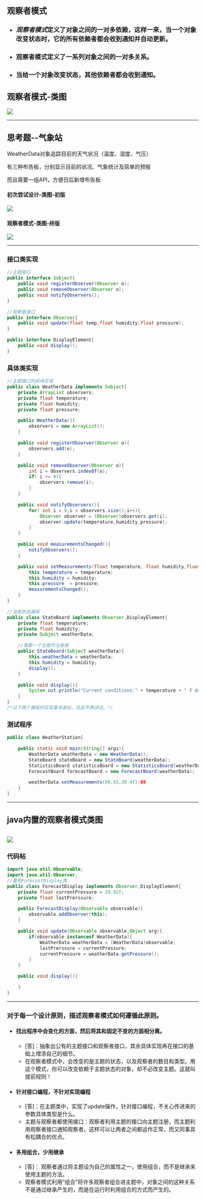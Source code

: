 ## 观察者模式
- ### ***观察者模式***定义了对象之间的一对多依赖，这样一来，当一个对象改变状态时，它的所有依赖者都会收到通知并自动更新。
- ### 观察者模式定义了一系列对象之间的一对多关系。
- ### 当给一个对象改变状态，其他依赖者都会收到通知。

## 观察者模式-类图
![](观察者模式-类图.png)

--- 
## 思考题--气象站
WeatherData对象追踪目前的天气状况（温度、湿度、气压）

有三种布告板，分别显示目前的状况、气象统计及简单的预报

而且需要一组API，方便日后新增布告板

#### 初次尝试设计-类图-初版
![](观察者模式-气象站类图-初版.png)

#### 观察者模式-类图-终版
![](观察者模式-气象站类图-终版.png)

--- 

### 接口类实现
```java
//主题接口
public interface Subject{
    public void registerObserver(Observer o);
    public void removeObserver(Observer o);
    public void notifyObservers();
}

//观察者接口
public interface Observer{
    public void update(float temp,float humidity,float pressure);
}

public interface DisplayElement{
    public void display();
}
```

### 具体类实现
```java
//主题接口的具体实现
public class WeatherData implements Subject{
    private ArrayList observers;
    private float temperature;
    private float humidity;
    private float pressure;

    public WeatherData(){
        observers = new ArrayList();
    }

    public void registerObserver(Observer o){
        observers.add(o);
    }

    public void removeObserver(Observer o){
        int i = Observers.indexOf(o);
        if( i >= 0){
            observers.remove(i);
        }
    }

    public void notifyObservers(){
        for( int i = 0;i < observers.size();i++){
            Observer observer = (Observer)observers.get(i);
            observer.update(temperature,humidity,pressure);
        }
    }

    public void measurementsChanged(){
        notifyObservers();
    }

    public void setMeasurements(float temperature, float humidity,float pressure){
        this.temperature = temperature;
        this.humidity = humidity;
        this.pressure  = pressure;
        measurementsChanged();
    }
}

//当前状态展板
public class StateBoard implements Observer,DisplayElement{
    private float temperature;
    private float humidity;
    private Subject weatherData;

    //需要一个主题作注册用
    public StateBoard(Subject weatherData){
        this.weatherData = weatherData;
        this.humidity = humidity;
        display();
    }

    public void display(){
        System.out.println("Current conditions:" + temperature + " F degrees and " + humidity + "% humidity" );
    }
}
/*以下两个展板的实现基本类似，在此不再详述。*/
```

### 测试程序
```java
public class WeatherStation{

    public static void main(String[] args){
        WeatherData weatherData = new WeatherData();
        StateBoard stateBoard = new StateBoard(weatherData);
        StatisticsBoard statisticsBoard = new StatisticsBoard(weatherData);
        ForecastBoard forecastBoard = new ForecastBoard(weatherData);

        weatherData.setMeasurements(80,65,30.4f);09
    }
} 
```
---
## java内置的观察者模式类图
![](观察者模式-java内置的观察者模式.png)
---
### 代码帖
```java
import java.util.Observable;
import java.util.Observer;
//重构ForecastDisplay类
public class ForecastDisplay implements Observer,DisplayElement{
    private float currentPressure = 29.92f;
    private float lastPrerssure;

    public ForecastDisplay(Observable observable){
        observable.addObserver(this);
    }

    public void update(Observable observable,Object arg){
        if(observable instanceof WeatherData){
            WeatherData weatherData = (WeatherData)observable;
            lastPrerssure = currentPressure;
            currentPressure = weatherData.getPressure();
        }
    }

    public void display(){

    }
}
```
--- 
### 对于每一个设计原则，描述观察者模式如何遵循此原则。
- #### 找出程序中会变化的方面，然后将其和固定不变的方面相分离。
    - [答]：抽象出公有的主题接口和观察者接口，其余具体实现再在接口的基础上增添自己的细节。
    - 在观察者模式中，会改变的是主题的状态，以及观察者的数目和类型。用这个模式，你可以改变依赖于主题状态的对象，却不必改变主题。这就叫提前规则！

- #### 针对接口编程，不针对实现编程
    - [答]：在主题类中，实现了update操作，针对接口编程，不关心传进来的参数具体类型是什么。
    - 主题与观察者都使用接口：观察者利用主题的接口向主题注册，而主题利用观察者接口通知观察者。这样可以让两者之间都运作正常，而又同事具有松耦合的优点。

- #### 多用组合，少用继承
    - [答]： 观察者通过将主题设为自己的属性之一，使用组合，而不是继承来使用主题的方法。
    - 观察者模式利用“组合”将许多观察者组合进主题中，对象之间的这种关系不是通过继承产生的，而是在运行时利用组合的方式而产生的。